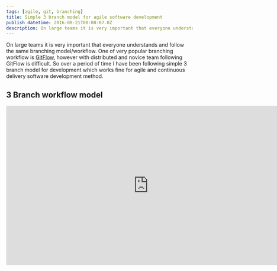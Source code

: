 ```yaml
---
tags: [agile, git, branching]
title: Simple 3 branch model for agile software development 
publish_datetime: 2016-08-21T00:00:07.0Z
description: On large teams it is very important that everyone understands and follow the same branching model/workflow. One of very popular branching workflow is [GitFlow](http://nvie.com/posts/a-successful-git-branching-model/), however with largely distributed team and novice team following GitFlow is difficult. So over a period of time I have been following simple 3 branch model for development which works fine for agile and continuous delivery software development method.    
---
```


On large teams it is very important that everyone understands and follow the same branching model/workflow. One of very popular branching workflow is [GitFlow](http://nvie.com/posts/a-successful-git-branching-model/), however with distributed and novice team following GitFlow is difficult. So over a period of time I have been following simple 3 branch model for development which works fine for agile and continuous delivery software development method.   


## 3 Branch workflow model

<iframe id="ytplayer" type="text/html" width="768" height="432" src="https://www.youtube.com/embed/xXc3YvzJPD4?html5=1" frameborder="0" allowfullscreen autohide="1" rel="0" />


***

## Challenges with following GitFlow on large distributed teams

1. Team to be at advance level of using Git version control with good hold on branching, merging techniques.  
2. Limited number of downstream environments (DEV, QAT, UAT, ...) it is not possible to deploy all features changes for testing, showcase/demo purpose at a time.
3. Refactoring becomes difficult since it creates lot of merge issues across feature branches.    

***

## Slides    
    
> Slides are available [here](https://docs.google.com/presentation/d/117bnmIVoBOLtDqgHSPta2guzlCEBNNyaFA-Oz7dyGaI/edit?usp=sharing)


